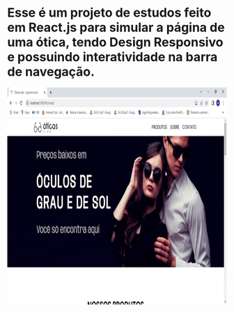 # Esse é um projeto de estudos feito em React.js para simular a página de uma ótica, tendo Design Responsivo e possuindo interatividade na barra de navegação.

<p>
  <img height="500" src="./public/assets/Óticas vida - Loja de óculos - Google Chrome 2023-07-21 18-50-07.gif">
</p>